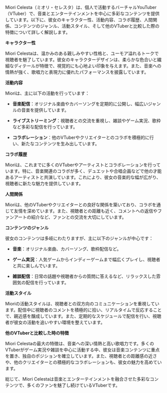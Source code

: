 Miori Celesta（ミオリ・セレスタ）は、個人で活動するバーチャルYouTuber（VTuber）で、音楽とエンターテインメントを中心に多彩なコンテンツを提供しています。以下に、彼女のキャラクター性、活動内容、コラボ履歴、人間関係、コンテンツのジャンル、活動スタイル、そして他のVTuberと比較した際の特徴について詳しく解説します。

**キャラクター性**

Miori Celestaは、温かみのある親しみやすい性格と、ユーモア溢れるトークで視聴者を魅了しています。彼女のキャラクターデザインは、柔らかな色合いと繊細なディテールが特徴で、視覚的にも心地よい印象を与えます。また、音楽への情熱が強く、歌唱力と表現力に優れたパフォーマンスを披露しています。

**活動内容**

Mioriは、主に以下の活動を行っています：

- **音楽配信**：オリジナル楽曲やカバーソングを定期的に公開し、幅広いジャンルの音楽を提供しています。

- **ライブストリーミング**：視聴者との交流を重視し、雑談やゲーム実況、歌枠など多彩な配信を行っています。

- **コラボレーション**：他のVTuberやクリエイターとのコラボを積極的に行い、新たなコンテンツを生み出しています。

**コラボ履歴**

Mioriは、これまでに多くのVTuberやアーティストとコラボレーションを行っています。特に、音楽関連のコラボが多く、デュエットや合唱企画などで他の才能あるアーティストと共演しています。これにより、彼女の音楽的な幅が広がり、視聴者に新たな魅力を提供しています。

**人間関係**

Mioriは、他のVTuberやクリエイターとの良好な関係を築いており、コラボを通じて友情を深めています。また、視聴者との距離も近く、コメントへの返信やファンアートの紹介など、ファンとの交流を大切にしています。

**コンテンツのジャンル**

彼女のコンテンツは多岐にわたりますが、主に以下のジャンルが中心です：

- **音楽**：オリジナル楽曲、カバーソング、歌枠配信など。

- **ゲーム実況**：人気ゲームからインディーゲームまで幅広くプレイし、視聴者と共に楽しんでいます。

- **雑談配信**：日常の話題や視聴者からの質問に答えるなど、リラックスした雰囲気の配信を行っています。

**活動スタイル**

Mioriの活動スタイルは、視聴者との双方向のコミュニケーションを重視しています。配信中に視聴者のコメントを積極的に拾い、リアルタイムで反応することで、親近感を醸成しています。また、定期的なスケジュールで配信を行い、視聴者が彼女の活動を追いやすい環境を整えています。

**他のVTuberと比較した時の特徴**

Miori Celestaの最大の特徴は、音楽への深い情熱と高い歌唱力です。多くのVTuberがゲーム実況や雑談を中心に活動する中、彼女は音楽コンテンツに重点を置き、独自のポジションを確立しています。また、視聴者との距離感の近さや、他のクリエイターとの積極的なコラボレーションも、彼女の魅力を高めています。

総じて、Miori Celestaは音楽とエンターテインメントを融合させた多彩なコンテンツで、多くのファンを魅了し続けているVTuberです。 